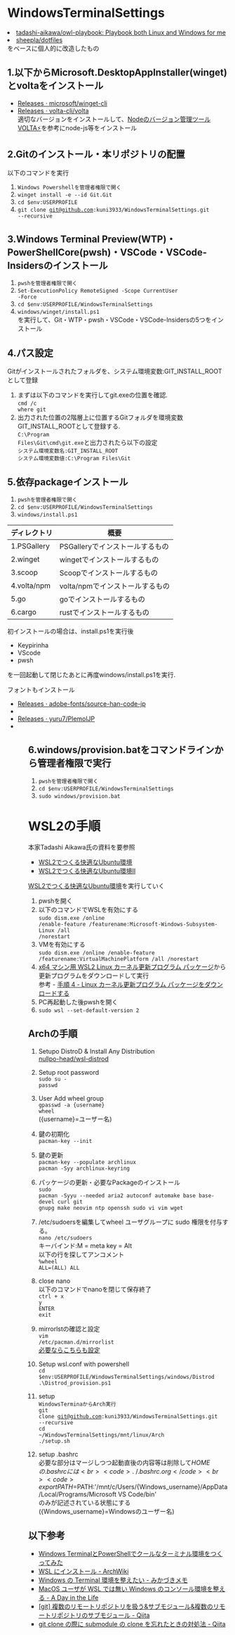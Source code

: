 # WindowsTerminalSettings

<li><a href="https://github.com/tadashi-aikawa/owl-playbook">tadashi-aikawa/owl-playbook: Playbook both Linux and Windows for me</a></li>
<li><a href="https://github.com/sheepla/dotfiles">sheepla/dotfiles</a></li>
をベースに個人的に改造したもの

## 1.以下からMicrosoft.DesktopAppInstaller(winget)とvoltaをインストール

<ul>
  <li><a href="https://github.com/microsoft/winget-cli/releases">Releases · microsoft/winget-cli</a></li>
  <li><a href="https://github.com/volta-cli/volta/releases">Releases · volta-cli/volta</a></li>
適切なバージョンをインストールして、<a href="https://qiita.com/naoyukik/items/d6a11808338a494238db">Nodeのバージョン管理ツールVOLTA⚡</a>を参考にnode-js等をインストール
</ul>

## 2.Gitのインストール・本リポジトリの配置

以下のコマンドを実行

1. <code>Windows Powershellを管理者権限で開く</code>
2. <code>winget install -e --id Git.Git</code>
3. <code>cd $env:USERPROFILE</code>
4. <code>git clone git@github.com:kuni3933/WindowsTerminalSettings.git --recursive</code>

## 3.Windows Terminal Preview(WTP)・PowerShellCore(pwsh)・VSCode・VSCode-Insidersのインストール

1. <code>pwshを管理者権限で開く</code>
2. <code>Set-ExecutionPolicy RemoteSigned -Scope CurrentUser -Force</code><br>
3. <code>cd $env:USERPROFILE/WindowsTerminalSettings</code><br>
4. <code>windows/winget/install.ps1</code><br>
  を実行して、Git・WTP・pwsh・VSCode・VSCode-Insidersの5つをインストール

## 4.パス設定

Gitがインストールされたフォルダを、システム環境変数:GIT_INSTALL_ROOT として登録

1. まずは以下のコマンドを実行してgit.exeの位置を確認.<br>
    <code>cmd /c where git</code><br>
2. 出力された位置の2階層上に位置するGitフォルダを環境変数GIT_INSTALL_ROOTとして登録する.<br>
    <code>C:\Program Files\Git\cmd\git.exe</code>と出力されたら以下の設定<br>
    <code>システム環境変数名:GIT_INSTALL_ROOT</code><br>
    <code>システム環境変数値:C:\Program Files\Git</code><br>

## 5.依存packageインストール

1. <code>pwshを管理者権限で開く</code><br>
2. <code>cd $env:USERPROFILE/WindowsTerminalSettings</code><br>
3. <code>windows/install.ps1</code><br>

| ディレクトリ | 概要                                                            |
| ------------ | --------------------------------------------------------------- |
| 1.PSGallery  | PSGalleryでインストールするもの                                 |
| 2.winget     | wingetでインストールするもの                                    |
| 3.scoop      | Scoopでインストールするもの                                     |
| 4.volta/npm  | volta/npmでインストールするもの                                 |
| 5.go         | goでインストールするもの                                        |
| 6.cargo      | rustでインストールするもの                                      |

初インストールの場合は、install.ps1を実行後
<ul>
<li>Keypirinha</li>
<li>VScode</li>
<li>pwsh</li>
</ul>
を一回起動して閉じたあとに再度windows/install.ps1を実行.

フォントもインストール
<ul>
    <li><a href="https://github.com/adobe-fonts/source-han-code-jp/releases">Releases · adobe-fonts/source-han-code-jp</a><li>
    <li><a href="https://github.com/yuru7/PlemolJP/releases">Releases · yuru7/PlemolJP</a><li>
<ul>


## 6.windows/provision.batをコマンドラインから管理者権限で実行

1. <code>pwshを管理者権限で開く</code><br>
2. <code>cd $env:USERPROFILE/WindowsTerminalSettings</code><br>
3. <code>sudo windows/provision.bat</code><br>


# WSL2の手順


本家Tadashi Aikawa氏の資料を要参照<br>
<ul>
  <li><a href="https://blog.mamansoft.net/2020/07/02/efficient-wsl2-with-ubuntu/">WSL2でつくる快適なUbuntu環境</a></li>
  <li><a href="https://blog.mamansoft.net/2020/07/26/efficient-wsl2-with-ubuntu2/">WSL2でつくる快適なUbuntu環境Ⅱ</a></li>
</ul>

<a href="https://blog.mamansoft.net/2020/07/02/efficient-wsl2-with-ubuntu/">WSL2でつくる快適なUbuntu環境</a>を実行していく<br>

1. pwshを開く
2. 以下のコマンドでWSLを有効にする<br>
    <code>sudo dism.exe /online /enable-feature /featurename:Microsoft-Windows-Subsystem-Linux /all /norestart</code><br>
3. VMを有効にする<br>
    <code>sudo dism.exe /online /enable-feature /featurename:VirtualMachinePlatform /all /norestart</code><br>
4. <a href="https://wslstorestorage.blob.core.windows.net/wslblob/wsl_update_x64.msi">x64 マシン用 WSL2 Linux カーネル更新プログラム パッケージ</a>から更新プログラムをダウンロードして実行<br>
  参考 - <a href="https://docs.microsoft.com/ja-jp/windows/wsl/install-win10#step-4---download-the-linux-kernel-update-package">手順 4 - Linux カーネル更新プログラム パッケージをダウンロードする</a><br>
5. PC再起動した後pwshを開く
6. <code>sudo wsl --set-default-version 2</code>

## Archの手順


1. Setupo DistroD & Install Any Distribution<br>
<a href="https://github.com/nullpo-head/wsl-distrod">nullpo-head/wsl-distrod</a>

2. Setup root password<br>
<code>sudo su -</code><br>
<code>passwd</code>

3. User Add wheel group<br>
<code>gpasswd -a {username} wheel</code><br>
({username}=ユーザー名)<br>

4. 鍵の初期化<br>
<code>pacman-key --init</code><br>

5. 鍵の更新<br>
<code>pacman-key --populate archlinux</code><br>
<code>pacman -Syy archlinux-keyring</code><br>

6. パッケージの更新・必要なPackageのインストール<br>
<code>sudo pacman -Syyu --needed aria2 autoconf automake  base base-devel curl git gnupg make neovim ntp openssh sudo vi vim wget</code><br>

7. /etc/sudoersを編集してwheel ユーザグループに sudo 権限を付与する。<br>
<code>nano /etc/sudoers</code><br>
キーバインド:M = meta key = Alt<br>
以下の行を探してアンコメント<br>
<code>%wheel ALL=(ALL) ALL</code><br>

8. close nano<br>
以下のコマンドでnanoを閉じて保存終了<br>
<code>ctrl + x</code><br> 
<code>y</code><br>
<code>ENTER</code><br>
<code>exit</code><br>

9. mirrorlstの確認と設定<br>
<code>vim /etc/pacman.d/mirrorlist</code><br>
<a href="https://wiki.archlinux.jp/index.php/%E3%83%89%E3%83%A1%E3%82%A4%E3%83%B3%E5%90%8D%E5%89%8D%E8%A7%A3%E6%B1%BA">必要ならこちらも設定</a><br>

10. Setup wsl.conf with powershell<br>
<code>cd $env:USERPROFILE/WindowsTerminalSettings/windows/Distrod</code><br>
<code>.\Distrod_provision.ps1</code><br>

11. setup<br>
<code>WindowsTerminaからArch実行</code><br>
<code>git clone git@github.com:kuni3933/WindowsTerminalSettings.git --recursive</code><br>
<code>cd ~/WindowsTerminalSettings/mnt/linux/Arch</code><br>
<code>./setup.sh</code><br>

12. setup .bashrc<br>
必要な部分はマージしつつ起動直後の内容等は削除して$HOMEの.bashrcには<br>
<code>. ~/.bashrc.org</code><br>
<code>export PATH=$PATH:'/mnt/c/Users/{Windows_username}/AppData/Local/Programs/Microsoft VS Code/bin'</code><br>
のみが記述されている状態にする<br>
({Windows_username}=Windowsのユーザー名)<br>


## 以下参考

<ul>
  <li><a href="https://blog.mamansoft.net/2020/05/31/windows-terminal-and-power-shell-makes-beautiful">Windows TerminalとPowerShellでクールなターミナル環境をつくってみた</a></li>
  <li><a href="https://wiki.archlinux.jp/index.php/WSL_%E3%81%AB%E3%82%A4%E3%83%B3%E3%82%B9%E3%83%88%E3%83%BC%E3%83%AB">WSL にインストール - ArchWiki</a></li>
  <li><a href="https://mikazuki.hatenablog.jp/entry/2020/08/01/173459">Windows の Terminal 環境を整えたい - みかづきメモ</a></li>
  <li><a href="https://secon.dev/entry/2020/08/17/070735/">MacOS ユーザが WSL では無い Windows のコンソール環境を整える - A Day in the Life</a></li>
  <li><a href="https://qiita.com/momomo_rimoto/items/30a95e457724746521c2#--%E3%82%B5%E3%83%96%E3%83%A2%E3%82%B8%E3%83%A5%E3%83%BC%E3%83%AB%E3%82%92%E6%9C%80%E6%96%B0%E3%81%AE%E3%83%96%E3%83%A9%E3%83%B3%E3%83%81%E3%81%AB%E3%81%99%E3%82%8B%E5%85%A8%E3%81%A6git-pull%E3%81%99%E3%82%8B">[git] 複数のリモートリポジトリを扱う&amp;サブモジュール&amp;複数のリモートリポジトリのサブモジュール - Qiita</a></li>
  <li><a href="https://qiita.com/kentarosasaki/items/3e670567c0512b9d411e">git clone の際に submodule の clone を忘れたときの対処法 - Qiita</a></li>
</ul>
